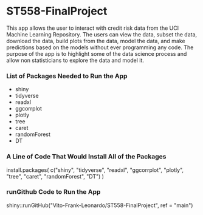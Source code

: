 # ST558-FinalProject

This app allows the user to interact with credit risk data from the UCI Machine Learning Repository. The users can view the data, subset the data, download the data, build plots from the data, model the data, and make predictions based on the models without ever programming any code. The purpose of the app is to highlight some of the data science process and allow non statisticians to explore the data and model it. 

### List of Packages Needed to Run the App
- shiny
- tidyverse
- readxl
- ggcorrplot
- plotly
- tree
- caret
- randomForest
- DT

### A Line of Code That Would Install All of the Packages

install.packages( c("shiny", "tidyverse", "readxl", "ggcorrplot", "plotly", "tree", "caret", "randomForest", "DT") )

### runGithub Code to Run the App

shiny::runGitHub("Vito-Frank-Leonardo/ST558-FinalProject", ref = "main")
